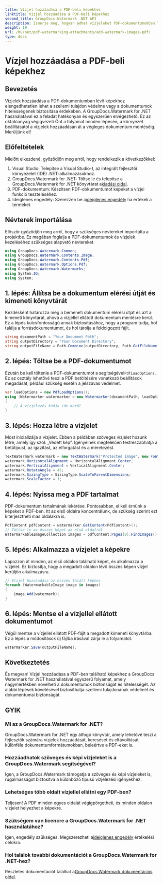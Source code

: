 ```yaml
---
title: Vízjel hozzáadása a PDF-beli képekhez
linktitle: Vízjel hozzáadása a PDF-beli képekhez
second_title: GroupDocs.Watermark .NET API
description: Ismerje meg, hogyan adhat vízjeleket PDF-dokumentumokban lévő képekhez a GroupDocs.Watermark for .NET segítségével részletes, lépésenkénti oktatóanyagunk segítségével. Biztonságos PDF-fájlokat egyszerűen.
weight: 19
url: /hu/net/pdf-watermarking-attachments/add-watermark-images-pdf/
type: docs
---
```

# Vízjel hozzáadása a PDF-beli képekhez

## Bevezetés
Vízjelek hozzáadása a PDF-dokumentumban lévő képekhez elengedhetetlen lehet a szellemi tulajdon védelme vagy a dokumentumok hitelességének biztosítása érdekében. A GroupDocs.Watermark for .NET használatával ez a feladat hatékonyan és egyszerűen elvégezhető. Ez az oktatóanyag végigvezeti Önt a folyamat minden lépésén, a környezet beállításától a vízjelek hozzáadásán át a végleges dokumentum mentéséig. Merüljünk el!
## Előfeltételek
Mielőtt elkezdené, győződjön meg arról, hogy rendelkezik a következőkkel:
1. Visual Studio: Telepítse a Visual Studio-t, az integrált fejlesztői környezetet (IDE) .NET-alkalmazásokhoz.
2.  GroupDocs.Watermark for .NET: Töltse le és telepítse a GroupDocs.Watermark for .NET könyvtárat a[kiadási oldal](https://releases.groupdocs.com/Watermark/net/).
3. PDF-dokumentum: Készítsen PDF-dokumentumot képeket a vízjel funkció teszteléséhez.
4.  Ideiglenes engedély: Szerezzen be a[ideiglenes engedély](https://purchase.groupdocs.com/temporary-license/) ha értékeli a terméket.
## Névterek importálása
Először győződjön meg arról, hogy a szükséges névtereket importálta a projektbe. Ez magában foglalja a PDF-dokumentumok és vízjelek kezeléséhez szükséges alapvető névtereket.
```csharp
using GroupDocs.Watermark.Common;
using GroupDocs.Watermark.Contents.Image;
using GroupDocs.Watermark.Contents.Pdf;
using GroupDocs.Watermark.Options.Pdf;
using GroupDocs.Watermark.Watermarks;
using System.IO;
using System;
```
## 1. lépés: Állítsa be a dokumentum elérési útját és kimeneti könyvtárát
Kezdésként határozza meg a bemeneti dokumentum elérési útját és azt a kimeneti könyvtárat, ahová a vízjellel ellátott dokumentum mentésre kerül. Ez a lépés kulcsfontosságú annak biztosításához, hogy a program tudja, hol találja a forrásdokumentumot, és hol tárolja a feldolgozott fájlt.
```csharp
string documentPath = "Your Document Path";
string outputDirectory = "Your Document Directory";
string outputFileName = Path.Combine(outputDirectory, Path.GetFileName(documentPath));
```
## 2. lépés: Töltse be a PDF-dokumentumot
 Ezután be kell töltenie a PDF-dokumentumot a segítségével`PdfLoadOptions`. Ez az osztály lehetővé teszi a PDF betöltésére vonatkozó beállítások megadását, például szükség esetén a jelszavas védelmet.
```csharp
var loadOptions = new PdfLoadOptions();
using (Watermarker watermarker = new Watermarker(documentPath, loadOptions))
{
    // A vízjelezés kódja ide kerül
}
```
## 3. lépés: Hozza létre a vízjelet
Most inicializálja a vízjelet. Ebben a példában szöveges vízjelet hozunk létre, amely így szól: „Védett kép”. Igényeinek megfelelően testreszabhatja a betűtípust, az igazítást, az elforgatást és a méretezést.
```csharp
TextWatermark watermark = new TextWatermark("Protected image", new Font("Arial", 8));
watermark.HorizontalAlignment = HorizontalAlignment.Center;
watermark.VerticalAlignment = VerticalAlignment.Center;
watermark.RotateAngle = 45;
watermark.SizingType = SizingType.ScaleToParentDimensions;
watermark.ScaleFactor = 1;
```
## 4. lépés: Nyissa meg a PDF tartalmat
PDF-dokumentum tartalmának lekérése. Pontosabban, el kell érnünk a képeket a PDF-ben. Itt az első oldalra koncentrálunk, de szükség szerint ezt kiterjesztheti más oldalakra is.
```csharp
PdfContent pdfContent = watermarker.GetContent<PdfContent>();
// Töltse le az összes képet az első oldalról
WatermarkableImageCollection images = pdfContent.Pages[0].FindImages();
```
## 5. lépés: Alkalmazza a vízjelet a képekre
Lapozzon át minden, az első oldalon található képet, és alkalmazza a vízjelet. Ez biztosítja, hogy a megadott oldalon lévő összes képen vízjel kerüljön alkalmazásra.
```csharp
// Vízjel hozzáadása az összes talált képhez
foreach (WatermarkableImage image in images)
{
    image.Add(watermark);
}
```
## 6. lépés: Mentse el a vízjellel ellátott dokumentumot
Végül mentse a vízjellel ellátott PDF-fájlt a megadott kimeneti könyvtárba. Ez a lépés a módosítások új fájlba írásával zárja le a folyamatot.
```csharp
watermarker.Save(outputFileName);
```
## Következtetés
És megvan! Vízjel hozzáadása a PDF-ben található képekhez a GroupDocs Watermark for .NET használatával egyszerű folyamat, amely nagymértékben növelheti a dokumentumok biztonságát és hitelességét. Az alábbi lépések követésével biztosíthatja szellemi tulajdonának védelmét és dokumentumai biztonságát.
## GYIK
### Mi az a GroupDocs.Watermark for .NET?
GroupDocs.Watermark for .NET egy átfogó könyvtár, amely lehetővé teszi a fejlesztők számára vízjelek hozzáadását, keresését és eltávolítását különféle dokumentumformátumokban, beleértve a PDF-eket is.
### Hozzáadhatok szöveges és képi vízjeleket is a GroupDocs.Watermark segítségével?
Igen, a GroupDocs.Watermark támogatja a szöveges és képi vízjeleket is, rugalmasságot biztosítva a különböző típusú vízjelezési igényekhez.
### Lehetséges több oldalt vízjellel ellátni egy PDF-ben?
Teljesen! A PDF minden egyes oldalát végigpörgetheti, és minden oldalon vízjelet helyezhet a képekre.
### Szükségem van licencre a GroupDocs.Watermark for .NET használatához?
 Igen, engedély szükséges. Megszerezheti a[ideiglenes engedély](https://purchase.groupdocs.com/temporary-license/) értékelési célokra.
### Hol találok további dokumentációt a GroupDocs.Watermark for .NET-hez?
 Részletes dokumentációt találhat a[GroupDocs.Watermark dokumentációs oldal](https://tutorials.groupdocs.com/Watermark/net/).
